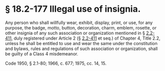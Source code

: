 # § 18.2-177 Illegal use of insignia.

<p>Any person who shall willfully wear, exhibit, display, print, or use, for any purpose, the badge, motto, button, decoration, charm, emblem, rosette, or other insignia of any such association or organization mentioned in § <a href='http://law.lis.virginia.gov/vacode/2.2-411/'>2.2-411</a>, duly registered under Article 2 (§ <a href='http://law.lis.virginia.gov/vacode/2.2-411/'>2.2-411</a> et seq.) of Chapter 4, Title 2.2, unless he shall be entitled to use and wear the same under the constitution and bylaws, rules and regulations of such association or organization, shall be guilty of a Class 4 misdemeanor.</p><p>Code 1950, § 2.1-80; 1966, c. 677; 1975, cc. 14, 15.</p>